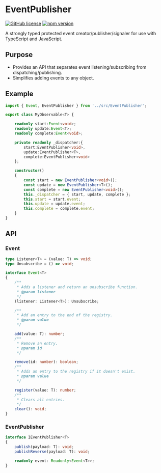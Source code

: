 # EventPublisher

[![GitHub license](https://img.shields.io/badge/license-MIT-blue.svg?style=flat-square)](https://github.com/electricessence/EventPublisher/blob/master/LICENSE)
[![npm version](https://img.shields.io/npm/v/subscribableevent.svg?style=flat-square)](https://www.npmjs.com/package/event-publisher)

A strongly typed protected event creator/publisher/signaler for use with TypeScript and JavaScript.

## Purpose
* Provides an API that separates event listening/subscribing from dispatching/publishing.
* Simplifies adding events to any object.

## Example
```ts
import { Event, EventPublisher } from '../src/EventPublisher';

export class MyObservable<T> {

	readonly start:Event<void>;
	readonly update:Event<T>;
	readonly complete:Event<void>;

	private readonly _dispatcher:{
		start:EventPublisher<void>,
		update:EventPublisher<T>,
		complete:EventPublisher<void>
	};

	constructor()
	{
		const start = new EventPublisher<void>();
		const update = new EventPublisher<T>();
		const complete = new EventPublisher<void>();
		this._dispatcher = { start, update, complete };
		this.start = start.event;
		this.update = update.event;
		this.complete = complete.event;
	}
}
```

## API

### Event
```ts
type Listener<T> = (value: T) => void;
type Unsubscribe = () => void;

interface Event<T>
{
	/**
	 * Adds a listener and return an unsubscribe function.
	 * @param listener
	 */
	(listener: Listener<T>): Unsubscribe;

    /**
     * Add an entry to the end of the registry.
     * @param value
     */

    add(value: T): number;
    /**
     * Remove an entry.
     * @param id
     */

    remove(id: number): boolean;
    /**
     * Adds an entry to the registry if it doesn't exist.
     * @param value
     */

    register(value: T): number;
    /**
     * Clears all entries.
     */
    clear(): void;
}
```

### EventPublisher
```ts
interface IEventPublisher<T>
{
	publish(payload: T): void;
	publishReverse(payload: T): void;

	readonly event: Readonly<Event<T>>;
}
```
